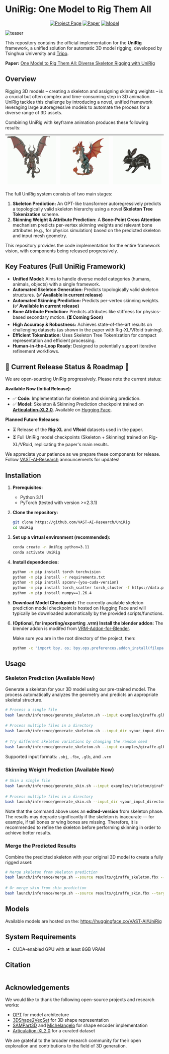# UniRig: One Model to Rig Them All

<div align="center">

[![Project Page](https://img.shields.io/badge/🏠-Project%20Page-blue.svg)](https://zjp-shadow.github.io/works/UniRig/)
[![Paper](https://img.shields.io/badge/📑-Paper-green.svg)](https://arxiv.org/abs/2504.12451)
[![Model](https://img.shields.io/badge/🤗-Model-yellow.svg)](https://huggingface.co/VAST-AI/UniRig)

</div>

![teaser](assets/doc/unirig_teaser.png)

This repository contains the official implementation for the **UniRig** framework, a unified solution for automatic 3D model rigging, developed by Tsinghua University and [Tripo](https://www.tripo3d.ai).

**Paper:** [One Model to Rig Them All: Diverse Skeleton Rigging with UniRig](https://arxiv.org/abs/2504.12451)

## Overview

Rigging 3D models – creating a skeleton and assigning skinning weights – is a crucial but often complex and time-consuming step in 3D animation. UniRig tackles this challenge by introducing a novel, unified framework leveraging large autoregressive models to automate the process for a diverse range of 3D assets.

Combining UniRig with keyframe animation produces these following results:

| ![devil](assets/doc/devil.gif) | ![dragon](assets/doc/dragon.gif) | ![rabbit](assets/doc/rabbit.gif) |
|:-----------------------------:|:-------------------------------:|:-------------------------------:|

The full UniRig system consists of two main stages:
1.  **Skeleton Prediction:** An GPT-like transformer autoregressively predicts a topologically valid skeleton hierarchy using a novel **Skeleton Tree Tokenization** scheme.
2.  **Skinning Weight & Attribute Prediction:** A **Bone-Point Cross Attention** mechanism predicts per-vertex skinning weights and relevant bone attributes (e.g., for physics simulation) based on the predicted skeleton and input mesh geometry.

This repository provides the code implementation for the entire framework vision, with components being released progressively.

## Key Features (Full UniRig Framework)

*   **Unified Model:** Aims to handle diverse model categories (humans, animals, objects) with a single framework.
*   **Automated Skeleton Generation:** Predicts topologically valid skeleton structures. **(✅ Available in current release)**
*   **Automated Skinning Prediction:** Predicts per-vertex skinning weights. **(✅ Available in current release)**
*   **Bone Attribute Prediction:** Predicts attributes like stiffness for physics-based secondary motion. **(⏳ Coming Soon)**
*   **High Accuracy & Robustness:** Achieves state-of-the-art results on challenging datasets (as shown in the paper with Rig-XL/VRoid training).
*   **Efficient Tokenization:** Uses Skeleton Tree Tokenization for compact representation and efficient processing.
*   **Human-in-the-Loop Ready:** Designed to potentially support iterative refinement workflows.

## 🚨 Current Release Status & Roadmap 🚨

We are open-sourcing UniRig progressively. Please note the current status:

**Available Now (Initial Release):**
*   ✅ **Code:** Implementation for skeleton and skinning prediction.
*   ✅ **Model:** Skeleton & Skinning Prediction checkpoint trained on [**Articulation-XL2.0**](https://huggingface.co/datasets/Seed3D/Articulation-XL2.0). Available on [Hugging Face](https://huggingface.co/VAST-AI/UniRig).

**Planned Future Releases:**
*   ⏳ Release of the **Rig-XL** and **VRoid** datasets used in the paper.
*   ⏳ Full UniRig model checkpoints (Skeleton + Skinning) trained on Rig-XL/VRoid, replicating the paper's main results.

We appreciate your patience as we prepare these components for release. Follow [VAST-AI-Research](https://github.com/orgs/VAST-AI-Research) announcements for updates!

## Installation

1.  **Prerequisites:**
    *   Python 3.11
    *   PyTorch (tested with version >=2.3.1)

2.  **Clone the repository:**
    ```bash
    git clone https://github.com/VAST-AI-Research/UniRig
    cd UniRig
    ```

3.  **Set up a virtual environment (recommended):**
    ```bash
    conda create -n UniRig python=3.11
    conda activate UniRig
    ```

4.  **Install dependencies:**
    ```bash
    python -m pip install torch torchvision
    python -m pip install -r requirements.txt
    python -m pip install spconv-{you-cuda-version}
    python -m pip install torch_scatter torch_cluster -f https://data.pyg.org/whl/torch-{your-torch-version}+{your-cuda-version}.html --no-cache-dir
    python -m pip install numpy==1.26.4
    ```

5.  **Download Model Checkpoint:**
    The currently available skeleton prediction model checkpoint is hosted on Hugging Face and will typically be downloaded automatically by the provided scripts/functions.

6.  **(Optional, for importing/exporting .vrm) Install the blender addon:**
    The blender addon is modifed from [VRM-Addon-for-Blender](https://github.com/saturday06/VRM-Addon-for-Blender).

    Make sure you are in the root directory of the project, then:
    ```bash
    python -c "import bpy, os; bpy.ops.preferences.addon_install(filepath=os.path.abspath('blender/add-on-vrm-v2.20.77_modified.zip'))"
    ```

## Usage

### Skeleton Prediction (Available Now)

Generate a skeleton for your 3D model using our pre-trained model. The process automatically analyzes the geometry and predicts an appropriate skeletal structure.

```bash
# Process a single file
bash launch/inference/generate_skeleton.sh --input examples/giraffe.glb --output results/giraffe_skeleton.fbx

# Process multiple files in a directory
bash launch/inference/generate_skeleton.sh --input_dir <your_input_directory> --output_dir <your_output_directory>

# Try different skeleton variations by changing the random seed
bash launch/inference/generate_skeleton.sh --input examples/giraffe.glb --output results/giraffe_skeleton.fbx --seed 42
```

Supported input formats: `.obj`, `.fbx`, `.glb`, and `.vrm`

### Skinning Weight Prediction (Available Now)
```bash
# Skin a single file
bash launch/inference/generate_skin.sh --input examples/skeleton/giraffe.fbx --output results/giraffe_skin.fbx

# Process multiple files in a directory
bash launch/inference/generate_skin.sh --input_dir <your_input_directory> --output_dir <your_output_directory>
```

Note that the command above uses an **edited-version** from skeleton phase. The results may degrade significantly if the skeleton is inaccurate — for example, if tail bones or wing bones are missing. Therefore, it is recommended to refine the skeleton before performing skinning in order to achieve better results.

### Merge the Predicted Results

Combine the predicted skeleton with your original 3D model to create a fully rigged asset:

```bash
# Merge skeleton from skeleton prediction
bash launch/inference/merge.sh --source results/giraffe_skeleton.fbx --target examples/giraffe.glb --output results/giraffe_rigged.glb

# Or merge skin from skin prediction
bash launch/inference/merge.sh --source results/giraffe_skin.fbx --target examples/giraffe.glb --output results/giraffe_rigged.glb
```

## Models

Available models are hosted on the: https://huggingface.co/VAST-AI/UniRig

## System Requirements

- CUDA-enabled GPU with at least 8GB VRAM

## Citation

```

```

## Acknowledgements

We would like to thank the following open-source projects and research works:

- [OPT](https://huggingface.co/facebook/opt-350m) for model architecture
- [3DShape2VecSet](https://github.com/1zb/3DShape2VecSet) for 3D shape representation
- [SAMPart3D](https://github.com/Pointcept/SAMPart3D) and [Michelangelo](https://github.com/NeuralCarver/Michelangelo/) for shape encoder implementation
- [Articulation-XL2.0](https://huggingface.co/datasets/Seed3D/Articulation-XL2.0) for a curated dataset

We are grateful to the broader research community for their open exploration and contributions to the field of 3D generation.

